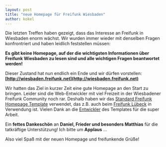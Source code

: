 ```yaml
---
layout: post
title: "neue Homepage für Freifunk Wiesbaden"
author: kokel
---
```


Die letzten Treffen haben gezeigt, dass das Interesse an Freifunk in Wiesbaden enorm wächst. Wir wurden immer wieder mit denselben Fragen konfrontriert und haben leidlich feststellen müssen:

**Es gibt keine Homepage, auf der die wichtigsten Informationen über Freifunk Wiesbaden zu lesen sind und alle wichtigen Fragen beantwortet werden!**

Dieser Zustand hat nun endlich ein Ende und wir dürfen vorstellen: **[http://wiesbaden.freifunk.net](http://wiesbaden.freifunk.net)**
 
Wir hatten das Ziel in kurzer Zeit eine gute Homepage an den Start zu bringen. Leider sind die Web-Entwickler mit viel Freizeit in der Wiesbadener Freifunk Community noch rar.
Deshalb haben wir das [Standard Freifunk Homepage Template](https://github.com/ffnord/startseite) verwendet, das z.B. auch beim [Freifunk Lübeck](http://luebeck.freifunk.net) in Verwendung ist.
Vielen Dank an die [Entwickler](https://github.com/ffnord/) des Templates für die super Arbeit.

Ein **fettes Dankeschön** an **Daniel, Frieder und besonders Matthias** für die tatkräftige Unterstützung! Ich bitte um **Applaus** ...

Also viel Spaß mit der neuen Homepage und freifunkende Grüße!
